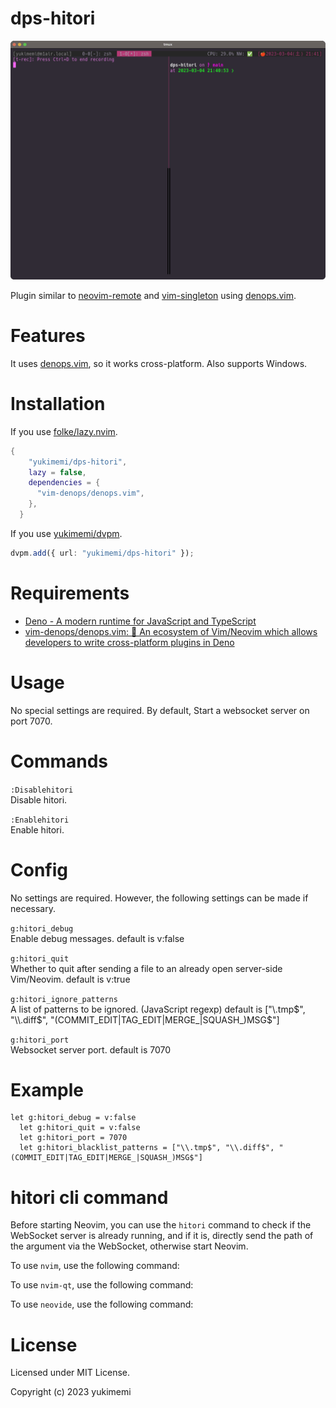 # dps-hitori

<img src="./image.gif">

Plugin similar to [neovim-remote](https://github.com/mhinz/neovim-remote) and
[vim-singleton](https://github.com/thinca/vim-singleton) using
[denops.vim](https://github.com/vim-denops/denops.vim).

# Features

It uses [denops.vim](https://github.com/vim-denops/denops.vim), so it works cross-platform. Also
supports Windows.

# Installation

If you use [folke/lazy.nvim](https://github.com/folke/lazy.nvim).

```lua
{
    "yukimemi/dps-hitori",
    lazy = false,
    dependencies = {
      "vim-denops/denops.vim",
    },
  }
```

If you use [yukimemi/dvpm](https://github.com/yukimemi/dvpm).

```typescript
dvpm.add({ url: "yukimemi/dps-hitori" });
```

# Requirements

- [Deno - A modern runtime for JavaScript and TypeScript](https://deno.land/)
- [vim-denops/denops.vim: 🐜 An ecosystem of Vim/Neovim which allows developers to write cross-platform plugins in Deno](https://github.com/vim-denops/denops.vim)

# Usage

No special settings are required. By default, Start a websocket server on port 7070.

# Commands

`:Disablehitori`\
Disable hitori.

`:Enablehitori`\
Enable hitori.

# Config

No settings are required. However, the following settings can be made if necessary.

`g:hitori_debug`\
Enable debug messages. default is v:false

`g:hitori_quit`\
Whether to quit after sending a file to an already open server-side Vim/Neovim. default is v:true

`g:hitori_ignore_patterns`\
A list of patterns to be ignored. (JavaScript regexp) default is ["\\.tmp$", "\\.diff$",
"(COMMIT_EDIT|TAG_EDIT|MERGE_|SQUASH_)MSG$"]

`g:hitori_port`\
Websocket server port. default is 7070

# Example

```vim
let g:hitori_debug = v:false
  let g:hitori_quit = v:false
  let g:hitori_port = 7070
  let g:hitori_blacklist_patterns = ["\\.tmp$", "\\.diff$", "(COMMIT_EDIT|TAG_EDIT|MERGE_|SQUASH_)MSG$"]
```

# hitori cli command

Before starting Neovim, you can use the `hitori` command to check if the WebSocket server is already
running, and if it is, directly send the path of the argument via the WebSocket, otherwise start
Neovim.

To use `nvim`, use the following command:

To use `nvim-qt`, use the following command:

To use `neovide`, use the following command:

# License

Licensed under MIT License.

Copyright (c) 2023 yukimemi
